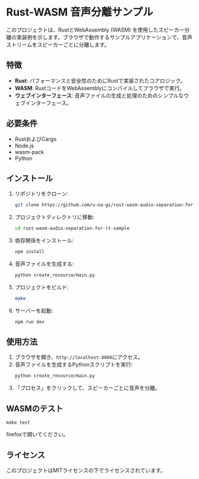 # Rust-WASM 音声分離サンプル

このプロジェクトは、RustとWebAssembly (WASM) を使用したスピーカー分離の実装例を示します。ブラウザで動作するサンプルアプリケーションで、音声ストリームをスピーカーごとに分離します。

## 特徴

- **Rust**: パフォーマンスと安全性のためにRustで実装されたコアロジック。
- **WASM**: RustコードをWebAssemblyにコンパイルしてブラウザで実行。
- **ウェブインターフェース**: 音声ファイルの生成と処理のためのシンプルなウェブインターフェース。


## 必要条件

- RustおよびCargo
- Node.js
- wasm-pack
- Python

## インストール

1. リポジトリをクローン:
   ```sh
   git clone https://github.com/u-na-gi/rust-wasm-audio-separation-for-lt-sample.git
   ```
2. プロジェクトディレクトリに移動:
   ```sh
   cd rust-wasm-audio-separation-for-lt-sample
   ```
3. 依存関係をインストール:
   ```sh
   npm install
   ```
4. 音声ファイルを生成する:
   ```sh
   python create_resource/main.py
   ```
5. プロジェクトをビルド:
   ```sh
   make
   ```
6. サーバーを起動:
   ```sh
   npm run dev
   ```

## 使用方法

1. ブラウザを開き、`http://localhost:8080`にアクセス。
2. 音声ファイルを生成するPythonスクリプトを実行:
   ```sh
   python create_resource/main.py
   ```
3. 「プロセス」をクリックして、スピーカーごとに音声を分離。

## WASMのテスト

```
make test
```

firefoxで開いてください。

## ライセンス

このプロジェクトはMITライセンスの下でライセンスされています。
